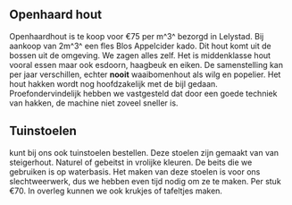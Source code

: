 ## Openhaard hout

​Openhaardhout is te koop voor €75 per m^3^ bezorgd in Lelystad. Bij aankoop van 2m^3^ een fles Blos Appelcider kado.
Dit hout komt uit de bossen uit de omgeving. We zagen alles zelf. Het is middenklasse hout vooral essen maar ook esdoorn, haagbeuk en eiken. De samenstelling kan per jaar verschillen, echter **nooit** waaibomenhout als wilg en popelier. Het hout hakken wordt nog hoofdzakelijk met de bijl gedaan. Proefondervindelijk hebben we vastgesteld dat door een goede techniek van hakken, de machine niet zoveel sneller is.

## Tuinstoelen

kunt bij ons ook tuinstoelen bestellen. Deze stoelen zijn gemaakt van van steigerhout. Naturel of gebeitst in vrolijke kleuren. De beits die we gebruiken is op waterbasis. Het maken van deze stoelen is voor ons slechtweerwerk, dus we hebben even tijd nodig om ze te maken. Per stuk €70. In overleg kunnen we ook krukjes of tafeltjes maken.
